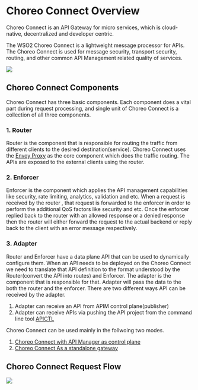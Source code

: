 # Choreo Connect Overview

Choreo Connect is an API Gateway for micro services, which is cloud-native, decentralized and developer centric.

The WSO2 Choreo Connect is a lightweight message processor for APIs. The Choreo Connect is used for message security, transport security, routing, and other common API Management related quality of services.

[![]({{base_path}}/assets/img/deploy/mgw/mgw_basic.png)]({{base_path}}/assets/img/deploy/mgw/mgw_basic.png)

## Choreo Connect Components

Choreo Connect has three basic components. Each component does a vital part during request processing, and single unit of Choreo Connect is a collection of all three components.

### 1. Router

Router is the component that is responsible for routing the traffic from different clients to the desired destination(service).
Choreo Connect uses the [Envoy Proxy](https://www.envoyproxy.io/) as the core component which does the traffic routing.
The APIs are exposed to the external clients using the router.

### 2. Enforcer

Enforcer is the component which applies the API management capabilities like security, rate limiting, analytics, validation and etc.
When a request is received by the router , that request is forwarded to the enforcer in order to perform the additional QoS factors like security and etc.
Once the enforcer replied back to the router with an allowed response or a denied response then the router will either
forward the request to the actual backend or reply back to the client with an error message respectively.

### 3. Adapter

Router and Enforcer have a data plane API that can be used to dynamically configure them.
When an API needs to be deployed on the Choreo Connect we need to translate that API definition to the format understood by the Router(convert the API into routes) and Enforcer.
The adapter is the component that is responsible for that. Adapter will pass the data to the both the router and the enforcer.
There are two different ways API can be received by the adapter.

1. Adapter can receive an API from APIM control plane(publisher)
2. Adapter can receive APIs via pushing the API project from the command line tool [APICTL]({{base_path}}/install-and-setup/setup/api-controller/getting-started-with-wso2-api-controller.md)

Choreo Connect can be used mainly in the follwoing two modes.

1. [Choreo Connect with API Manager as control plane]({{base_path}}/deploy-and-publish/deploy-on-gateway/choreo-connect/concepts/apim-as-control-plane)
2. [Choreo Connect As a standalone gateway]({{base_path}}/deploy-and-publish/deploy-on-gateway/choreo-connect/concepts/as-a-standalone-gateway)

## Choreo Connect Request Flow

[![]({{base_path}}/assets/img/deploy/mgw/mgw_request_flow.png)]({{base_path}}/assets/img/deploy/mgw/mgw_request_flow.png)
